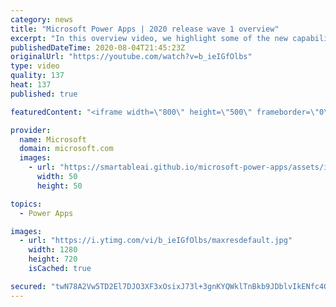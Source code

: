 ```yaml
---
category: news
title: "Microsoft Power Apps | 2020 release wave 1 overview"
excerpt: "In this overview video, we highlight some of the new capabilities included in the latest update to Microsoft Power Apps.      Here are the capabilities covered:     UI enhancements       • Save is always visible       • Chart formatting  Grid user experience enhancements       • Conditional search  "
publishedDateTime: 2020-08-04T21:45:23Z
originalUrl: "https://youtube.com/watch?v=b_ieIGfOlbs"
type: video
quality: 137
heat: 137
published: true

featuredContent: "<iframe width=\"800\" height=\"500\" frameborder=\"0\" src=\"https://www.youtube.com/embed/b_ieIGfOlbs\" allow=\"accelerometer; autoplay; encrypted-media; gyroscope; picture-in-picture\" allowfullscreen></iframe>"

provider:
  name: Microsoft
  domain: microsoft.com
  images:
    - url: "https://smartableai.github.io/microsoft-power-apps/assets/images/organizations/microsoft.com-50x50.jpg"
      width: 50
      height: 50

topics:
  - Power Apps

images:
  - url: "https://i.ytimg.com/vi/b_ieIGfOlbs/maxresdefault.jpg"
    width: 1280
    height: 720
    isCached: true

secured: "twN78A2Vw5TD2El7DJO3XF3xOsixJ73l+3gnKYQWklTnBkb9JDblvIkENfc4Qsw/nNFkCK0vHXGBEvfGJcnGbCnCoQvhevgVEjZ/bW+m6AUEgDJ9NwvFVoocmu+Kmpvo4O2Fw0U/0SC2MKct1hUe+PvUeBIZ3VIzt0LRTPRd9sqp6D6oeSsqY7qXOJZZFyy8G9f8fMkRMoilriT83ociqajRwojFm/9wYJplvnFfzfWiBfU6D3PqnIzMzFrZDDVpH3JHrBafgAvAbaBUd8sh7Pk3QKyCEHQwHylA442CiEJKnGZKCMRS/0DWeFYnsSuBsc9B7eKVx2H5szpLs5omPHquAcO0sSgKuyv4JtfgJmgIcYurrK7iiHegu7heiDW1u9qMwTDbfzkUw1j18D+dY1mQi6lsTauD5NPxwCg1uBeNFNH89iEgwNvK5HHtoiEF;ExS+L4z7nLH5s4D+mcmeFA=="
---
```


